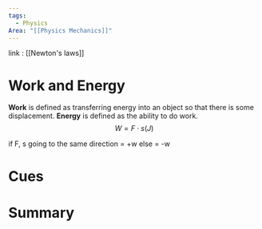 ```yaml
---
tags:
  - Physics
Area: "[[Physics Mechanics]]"
---
```

link : [[Newton's laws]]
# Work and Energy
**Work** is defined as transferring energy into an object so that there is some displacement. **Energy** is defined as the ability to do work.
$$W = F \cdot s (J)$$

if F, s going to the same direction = +w
else = -w

# Cues
# Summary
```

```